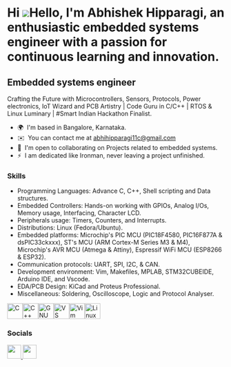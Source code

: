 Hi ![](https://user-images.githubusercontent.com/18350557/176309783-0785949b-9127-417c-8b55-ab5a4333674e.gif)Hello, I'm Abhishek Hipparagi, an enthusiastic embedded systems engineer with a passion for continuous learning and innovation.
==========================================================================================================================================

Embedded systems engineer
-------------------------

Crafting the Future with Microcontrollers, Sensors, Protocols, Power electronics, IoT Wizard and PCB Artistry | Code Guru in C/C++ | RTOS & Linux Luminary | #Smart Indian Hackathon Finalist.

* 🌍  I'm based in Bangalore, Karnataka.
* ✉️  You can contact me at [abhihipparagi11c@gmail.com](mailto:abhihipparagi11c@gmail.com)
* 🤝  I'm open to collaborating on Projects related to embedded systems.
* ⚡  I am dedicated like Ironman, never leaving a project unfinished.

### Skills
* Programming Languages: Advance C, C++, Shell scripting and Data structures.
* Embedded Controllers: Hands-on working with GPIOs, Analog I/Os, Memory usage, Interfacing, Character LCD.
* Peripherals usage: Timers, Counters, and Interrupts.
* Distributions: Linux (Fedora/Ubuntu).
* Embedded platforms: Microchip's PIC MCU (PIC18F4580, PIC16F877A & dsPIC33ckxxx), ST's MCU (ARM Cortex-M Series M3 & M4), Microchip's AVR MCU (Atmega & Attiny), Espressif WiFi MCU (ESP8266 & ESP32).
* Communication protocols: UART, SPI, I2C, & CAN.
* Development environment: Vim, Makefiles, MPLAB, STM32CUBEIDE, Arduino IDE, and Vscode.
* EDA/PCB Design: KiCad and Proteus Professional.
* Miscellaneous: Soldering, Oscilloscope, Logic and Protocol Analyser.

<p align="left">
<a href="https://docs.microsoft.com/en-us/cpp/?view=msvc-170" target="_blank" rel="noreferrer"><img src="https://raw.githubusercontent.com/danielcranney/readme-generator/main/public/icons/skills/c-colored.svg" width="36" height="36" alt="C" /></a><a href="https://docs.microsoft.com/en-us/cpp/?view=msvc-170" target="_blank" rel="noreferrer"><img src="https://raw.githubusercontent.com/danielcranney/readme-generator/main/public/icons/skills/cplusplus-colored.svg" width="36" height="36" alt="C++" /></a><a href="https://www.gnu.org/software/bash/" target="_blank" rel="noreferrer"><img src="https://raw.githubusercontent.com/danielcranney/readme-generator/main/public/icons/skills/gnubash.svg" width="36" height="36" alt="GNU Bash" /></a><a href="https://code.visualstudio.com/" target="_blank" rel="noreferrer"><img src="https://raw.githubusercontent.com/danielcranney/readme-generator/main/public/icons/skills/visualstudiocode.svg" width="36" height="36" alt="VS Code" /></a><a href="https://www.vim.org/" target="_blank" rel="noreferrer"><img src="https://raw.githubusercontent.com/danielcranney/readme-generator/main/public/icons/skills/vim.svg" width="36" height="36" alt="Vim" /></a><a href="https://www.linux.org" target="_blank" rel="noreferrer"><img src="https://raw.githubusercontent.com/danielcranney/readme-generator/main/public/icons/skills/linux-colored.svg" width="36" height="36" alt="Linux" /></a>
</p>


### Socials

<p align="left"> <a href="https://www.github.com/Abhishekhipparagi" target="_blank" rel="noreferrer"> <picture> <source media="(prefers-color-scheme: dark)" srcset="https://raw.githubusercontent.com/danielcranney/readme-generator/main/public/icons/socials/github-dark.svg" /> <source media="(prefers-color-scheme: light)" srcset="https://raw.githubusercontent.com/danielcranney/readme-generator/main/public/icons/socials/github.svg" /> <img src="https://raw.githubusercontent.com/danielcranney/readme-generator/main/public/icons/socials/github.svg" width="32" height="32" /> </picture> </a> <a href="https://www.linkedin.com/in/abhishek-hipparagi" target="_blank" rel="noreferrer"> <picture> <source media="(prefers-color-scheme: dark)" srcset="https://raw.githubusercontent.com/danielcranney/readme-generator/main/public/icons/socials/linkedin-dark.svg" /> <source media="(prefers-color-scheme: light)" srcset="https://raw.githubusercontent.com/danielcranney/readme-generator/main/public/icons/socials/linkedin.svg" /> <img src="https://raw.githubusercontent.com/danielcranney/readme-generator/main/public/icons/socials/linkedin.svg" width="32" height="32" /> </picture> </a></p>
